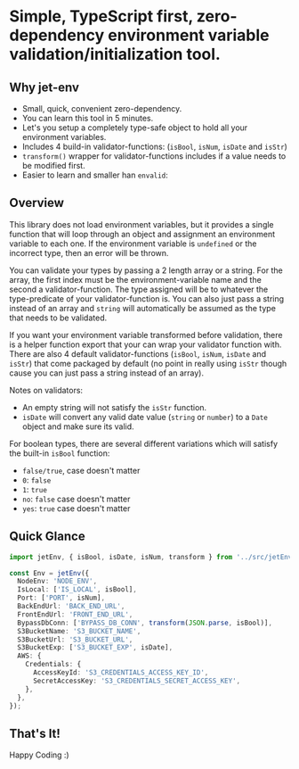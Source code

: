 # Simple, TypeScript first, zero-dependency environment variable validation/initialization tool.


## Why jet-env
- Small, quick, convenient zero-dependency. 
- You can learn this tool in 5 minutes.
- Let's you setup a completely type-safe object to hold all your environment variables.
- Includes 4 build-in validator-functions: (`isBool`, `isNum`, `isDate` and `isStr`)
- `transform()` wrapper for validator-functions includes if a value needs to be modified first.
- Easier to learn and smaller han `envalid`:


## Overview
This library does not load environment variables, but it provides a single function that will loop through an object and assignment an environment variable to each one. If the environment variable is `undefined` or the incorrect type, then an error will be thrown. <br/>

You can validate your types by passing a 2 length array or a string. For the array, the first index must be the environment-variable name and the second a validator-function. The type assigned will be to whatever the type-predicate of your validator-function is. You can also just pass a string instead of an array and `string` will automatically be assumed as the type that needs to be validated.<br/>

If you want your environment variable transformed before validation, there is a helper function export that your can wrap your validator function with. There are also 4 default validator-functions (`isBool`, `isNum`, `isDate` and `isStr`) that come packaged by default (no point in really using `isStr` though cause you can just pass a string instead of an array).<br/>

Notes on validators: 
- An empty string will not satisfy the `isStr` function.
- `isDate` will convert any valid date value (`string` or `number`) to a `Date` object and make sure its valid.

For boolean types, there are several different variations which will satisfy the built-in `isBool` function:
  - `false/true`, case doesn't matter 
  - `0`: `false`
  - `1`: `true`
  - `no`: `false` case doesn't matter
  - `yes`: `true` case doesn't matter


## Quick Glance
```typescript
import jetEnv, { isBool, isDate, isNum, transform } from '../src/jetEnv';

const Env = jetEnv({
  NodeEnv: 'NODE_ENV',
  IsLocal: ['IS_LOCAL', isBool],
  Port: ['PORT', isNum],
  BackEndUrl: 'BACK_END_URL',
  FrontEndUrl: 'FRONT_END_URL',
  BypassDbConn: ['BYPASS_DB_CONN', transform(JSON.parse, isBool)],
  S3BucketName: 'S3_BUCKET_NAME',
  S3BucketUrl: 'S3_BUCKET_URL',
  S3BucketExp: ['S3_BUCKET_EXP', isDate],
  AWS: {
    Credentials: {
      AccessKeyId: 'S3_CREDENTIALS_ACCESS_KEY_ID',
      SecretAccessKey: 'S3_CREDENTIALS_SECRET_ACCESS_KEY',
    },
  },
});
```


## That's It! 

Happy Coding :)
